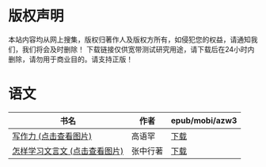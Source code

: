 # 版权声明

本站内容均从网上搜集，版权归著作人及版权方所有，如侵犯您的权益，请通知我们，我们将会及时删除！ 下载链接仅供宽带测试研究用途，请下载后在24小时内删除，请勿用于商业目的。请支持正版！

# 语文

| 书名 | 作者 | epub/mobi/azw3 |
| --- | --- | --- |
| [写作力 (点击查看图片)](https://www.dushupai.com/attachment/2024/06/09/30b67abd9078f3c0.jpg) | 高语罕 | [下载](https://url89.ctfile.com/f/31084289-1356983338-8f2105?p=8866) |
| [怎样学习文言文 (点击查看图片)](https://www.dushupai.com/attachment/2024/06/06/efd0a89b45538613.jpg) | 张中行著 | [下载](https://url89.ctfile.com/f/31084289-1357032796-aecba7?p=8866) |
